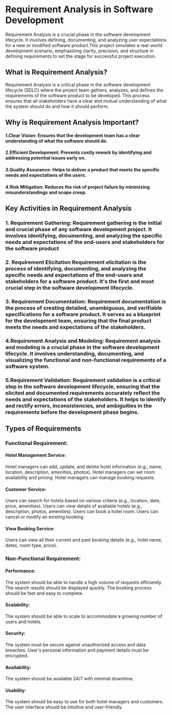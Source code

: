 # Requirement Analysis in Software Development
Requirement Analysis is a crucial phase in the software development lifecycle. It involves defining, documenting, and analyzing user expectations for a new or modified software product.This project simulates a real-world development scenario, emphasizing clarity, precision, and structure in defining requirements to set the stage for successful project execution.

## What is Requirement Analysis?
Requirement Analysis is a critical phase in the software development lifecycle (SDLC) where the project team gathers, analyzes, and defines the requirements of the software product to be developed. This process ensures that all stakeholders have a clear and mutual understanding of what the system should do and how it should perform.

## Why is Requirement Analysis Important?
#### 1.Clear Vision: Ensures that the development team has a clear understanding of what the software should do.
#### 2.Efficient Development: Prevents costly rework by identifying and addressing potential issues early on.   
#### 3.Quality Assurance: Helps to deliver a product that meets the specific needs and expectations of the users.   
#### 4.Risk Mitigation: Reduces the risk of project failure by minimizing misunderstandings and scope creep.

## Key Activities in Requirement Analysis
### 1. Requirement Gathering: Requirement gathering is the initial and crucial phase of any software development project. It involves identifying, documenting, and analyzing the specific needs and expectations of the end-users and stakeholders for the software product
### 2. Requirement Elicitation Requirement elicitation is the process of identifying, documenting, and analyzing the specific needs and expectations of the end-users and stakeholders for a software product. It's the first and most crucial step in the software development lifecycle.
### 3. Requirement Documentation: Requirement documentation is the process of creating detailed, unambiguous, and verifiable specifications for a software product. It serves as a blueprint for the development team, ensuring that the final product meets the needs and expectations of the stakeholders.
### 4.Requirement Analysis and Modeling: Requirement analysis and modeling is a crucial phase in the software development lifecycle. It involves understanding, documenting, and visualizing the functional and non-functional requirements of a software system.
### 5.Requirement Validation: Requirement validation is a critical step in the software development lifecycle, ensuring that the elicited and documented requirements accurately reflect the needs and expectations of the stakeholders. It helps to identify and rectify errors, inconsistencies, and ambiguities in the requirements before the development phase begins.

## Types of Requirements
### Functional Requirement:
#### Hotel Management Service:
Hotel managers can add, update, and delete hotel information (e.g., name, location, description, amenities, photos).
Hotel managers can set room availability and pricing.
Hotel managers can manage booking requests.
#### Customer Service:
Users can search for hotels based on various criteria (e.g., location, date, price, amenities).
Users can view details of available hotels (e.g., description, photos, amenities).
Users can book a hotel room.
Users can cancel or modify an existing booking.
#### View Booking Service:
Users can view all their current and past booking details (e.g., hotel name, dates, room type, price).
### Non-Functional Requirement:
#### Performance:
The system should be able to handle a high volume of requests efficiently.
The search results should be displayed quickly.
The booking process should be fast and easy to complete.
#### Scalability:
The system should be able to scale to accommodate a growing number of users and hotels.
#### Security:
The system must be secure against unauthorized access and data breaches.
User's personal information and payment details must be encrypted.
#### Availability:
The system should be available 24/7 with minimal downtime.
#### Usability:
The system should be easy to use for both hotel managers and customers.
The user interface should be intuitive and user-friendly.

   

